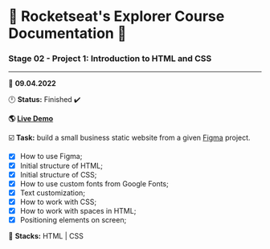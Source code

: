 # 🚀 Rocketseat's Explorer Course Documentation 📁
 
### Stage 02 - Project 1: Introduction to HTML and CSS
 
---
  
📅 **09.04.2022**
  
🕛 **Status:** Finished ✔️

**🌎 [Live Demo](https://oleandrolozano.github.io/rocketseat-explorer/project-01/)**

☑️ **Task:** build a small business static website from a given [Figma](https://www.figma.com/file/psJXoUxdJPITZZgJiRjxcH/Explorer-(Copy)) project.

 - [x] How to use Figma;
 - [x] Initial structure of HTML;
 - [x] Initial structure of CSS;
 - [x] How to use custom fonts from Google Fonts;
 - [x] Text customization;
 - [x] How to work with CSS;
 - [x] How to work with spaces in HTML;
 - [x] Positioning elements on screen; 

📌 **Stacks:** HTML | CSS